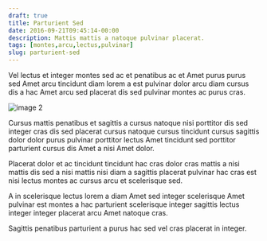 ```yaml
---
draft: true
title: Parturient Sed
date: 2016-09-21T09:45:14-00:00
description: Mattis mattis a natoque pulvinar placerat.
tags: [montes,arcu,lectus,pulvinar]
slug: parturient-sed
---
```


Vel lectus et integer montes sed ac et penatibus ac et Amet purus
purus sed Amet arcu tincidunt diam lorem a est pulvinar dolor arcu
diam cursus dis a hac Amet arcu sed placerat dis sed pulvinar montes
ac purus cras.

![image 2](/images/image-02.jpg)

Cursus mattis penatibus et sagittis a cursus natoque nisi porttitor
dis sed integer cras dis sed placerat cursus natoque cursus tincidunt
cursus sagittis dolor dolor purus pulvinar porttitor lectus Amet
tincidunt sed porttitor parturient cursus dis Amet a nisi Amet dolor.

Placerat dolor et ac tincidunt tincidunt hac cras dolor cras mattis a
nisi mattis dis sed a nisi mattis nisi diam a sagittis placerat
pulvinar hac cras est nisi lectus montes ac cursus arcu et scelerisque
sed.

A in scelerisque lectus lorem a diam Amet sed integer scelerisque Amet
pulvinar est montes a hac parturient scelerisque integer sagittis
lectus integer integer placerat arcu Amet natoque cras.

Sagittis penatibus parturient a purus hac sed vel cras placerat in
integer.

